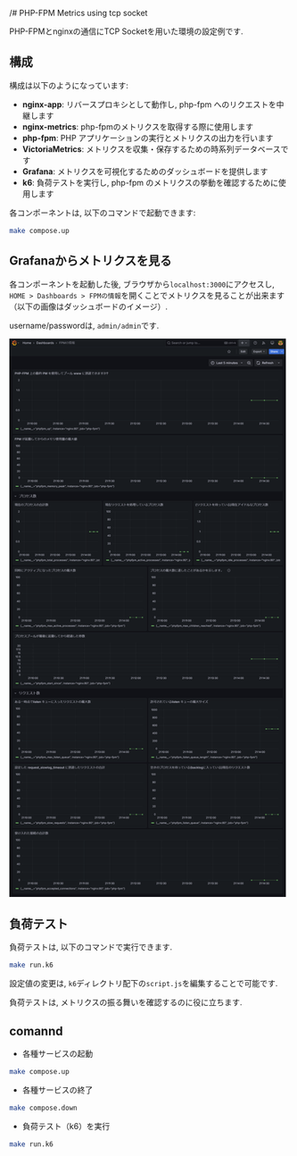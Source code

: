/# PHP-FPM Metrics using tcp socket

PHP-FPMとnginxの通信にTCP Socketを用いた環境の設定例です.  

## 構成

構成は以下のようになっています:

- **nginx-app**: リバースプロキシとして動作し, php-fpm へのリクエストを中継します
- **nginx-metrics**: php-fpmのメトリクスを取得する際に使用します
- **php-fpm**: PHP アプリケーションの実行とメトリクスの出力を行います
- **VictoriaMetrics**: メトリクスを収集・保存するための時系列データベースです
- **Grafana**: メトリクスを可視化するためのダッシュボードを提供します
- **k6**: 負荷テストを実行し, php-fpm のメトリクスの挙動を確認するために使用します

各コンポーネントは, 以下のコマンドで起動できます:

```bash
make compose.up
```

## Grafanaからメトリクスを見る
各コンポーネントを起動した後, ブラウザから`localhost:3000`にアクセスし, `HOME > Dashboards > FPMの情報`を開くことでメトリクスを見ることが出来ます（以下の画像はダッシュボードのイメージ）.

username/passwordは, `admin/admin`です.

<img src="./img/Dashboards.png" height="1000"/>

## 負荷テスト
負荷テストは, 以下のコマンドで実行できます.  
```sh
make run.k6
```
設定値の変更は, `k6`ディレクトリ配下の`script.js`を編集することで可能です.  

負荷テストは, メトリクスの振る舞いを確認するのに役に立ちます.  

## comannd

- 各種サービスの起動

```sh
make compose.up
```

- 各種サービスの終了

```sh
make compose.down
```

- 負荷テスト（k6）を実行

```sh
make run.k6
```